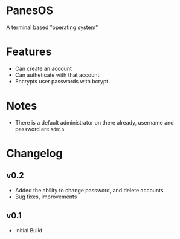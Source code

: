 # PanesOS  
A terminal based "operating system"  

# Features
* Can create an account
* Can autheticate with that account
* Encrypts user passwords with bcrypt

# Notes
* There is a default administrator on there already, username and password are `admin`

# Changelog
## v0.2
* Added the ability to change password, and delete accounts
* Bug fixes, improvements

## v0.1
* Initial Build
